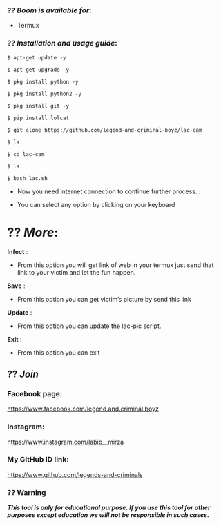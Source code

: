 ### ?? ***Boom is available for***:

* Termux

### ?? ***Installation and usage guide***:
```
$ apt-get update -y
```
```
$ apt-get upgrade -y
```
```
$ pkg install python -y 
```
```
$ pkg install python2 -y
```
```
$ pkg install git -y
```
```
$ pip install lolcat
```
```
$ git clone https://github.com/legend-and-criminal-boyz/lac-cam
```
```
$ ls
```
```
$ cd lac-cam
```
```
$ ls
```
```
$ bash lac.sh
```

* Now you need internet connection to continue further process...

* You can select any option by clicking on your keyboard


# ?? ***More***:

__Infect__ :
- From this option you will get link of web in your termux just send that link to your victim and let the fun happen.

__Save__ :
- From this option you can get victim’s picture by send this link

__Update__ :
- From this option you can update the lac-pic script.

__Exit__ :
- From this option you can exit 



## ?? ***Join***

### Facebook page: 
https://www.facebook.com/legend.and.criminal.boyz


### Instagram: 
https://www.instagram.com/labib__mirza

### My GitHub ID link:
https://www.github.com/legends-and-criminals

### ?? Warning

***This tool is only for educational purpose. If you use this tool for other purposes except education we will not be responsible in such cases.***
